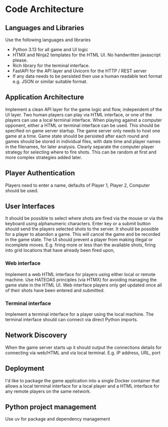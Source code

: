 # Code Architecture

## Languages and Libraries

Use the following languages and libraries

- Python 3.13 for all game and UI logic
- HTMX and Ninja2 templates for the HTML UI. No handwritten javascript please.
- Rich library for the terminal interface.
- FastAPI for the API layer and Uvicorn for the HTTP / REST server
- If any data needs to be persisted then use a human readable text format e.g. JSON or similar suitable format.

## Application Architecture

Implement a clean API layer for the game logic and flow, independent of the UI layer.
Two human players can play via HTML interface, or one of the players can use a local terminal interface.
When playing against a computer opponent, either a HTML or terminal interface can be used.
This should be specified on game server startup.
The game server only needs to host one game at a time.
Game state should be persisted after each round and games should be stored in individual files, with date time and player names in the filenames, for later analysis.
Clearly separate the computer player strategy for selecting where to fire shots. This can be random at first and more complex strategies added later.

## Player Authentication

Players need to enter a name, defaults of Player 1, Player 2, Computer should be used.

## User Interfaces

It should be possible to select where shots are fired via the mouse or via the keyboard using alphanumeric characters.
Enter key or a submit button should send the players selected shots to the server.
It should be possible for a player to abandon a game. This will cancel the game and be recorded in the game state.
The UI should prevent a player from making illegal or incomplete moves. E.g. firing more or less than the available shots, firing into grid locations that have already been fired upon,

### Web interface

Implement a web HTML interface for players using either local or remote machine.
Use HATEOAS principles (via HTMX) for avoiding managing the game state in the HTML UI.
Web interface players only get updated once all of their shots have been entered and submitted.

### Terminal interface

Implement a terminal interface for a player using the local machine.
The terminal interface should can connect via direct Python imports.

## Network Discovery

When the game server starts up it should output the connections details for connecting via web/HTML and via local terminal. E.g. IP address, URL, port

## Deployment

I'd like to package the game application into a single Docker container that allows a local terminal interface for a local player and a HTML interface for any remote players on the same network.

## Python project management

Use uv for package and dependency management
